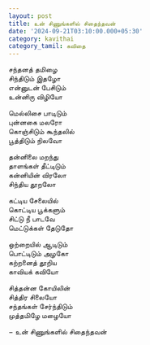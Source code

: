 ```yaml
---
layout: post
title: உன் சிணுங்களில் சிதைந்தவன்
date: '2024-09-21T03:10:00.000+05:30'
category: kavithai
category_tamil: கவிதை
---
```

  
சந்தனத் தமிழை  
சிந்திடும் இதழோ  
என்னுடன் பேசிடும்  
உன்னிரு விழியோ  
  
மெல்லிசை பாடிடும்  
புன்னகை மலரோ  
கொஞ்சிடும் கூந்தலில்  
பூத்திடும் நிலவோ  
  
தன்னிலை மறந்து  
தாளங்கள் தீட்டிடும்  
கன்னியின் விரலோ  
சிந்திய தூறலோ  
  
கட்டிய சேலையில்  
கொட்டிய பூக்களும்  
சிட்டு நீ பாடவே  
மெட்டுக்கள் தேடுதோ  
  
ஒற்றையில் ஆடிடும்  
பொட்டிடும் அழகோ  
கற்றனைத் தூறிய  
காவியக் கவியோ  
  
சித்தன்ன கோயிலின்  
சித்திர சிலையோ  
சந்தங்கள் சேர்ந்திடும்  
முத்தமிழே மழையோ  
    
&#8722; உன் சிணுங்களில் சிதைந்தவன்  
  
